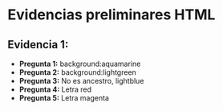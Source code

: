# Evidencias preliminares HTML

## Evidencia 1:

- **Pregunta 1:**
background:aquamarine
- **Pregunta 2:**
background:lightgreen
- **Pregunta 3:**
No es ancestro, lightblue
- **Pregunta 4:**
Letra red
- **Pregunta 5:**
Letra magenta
